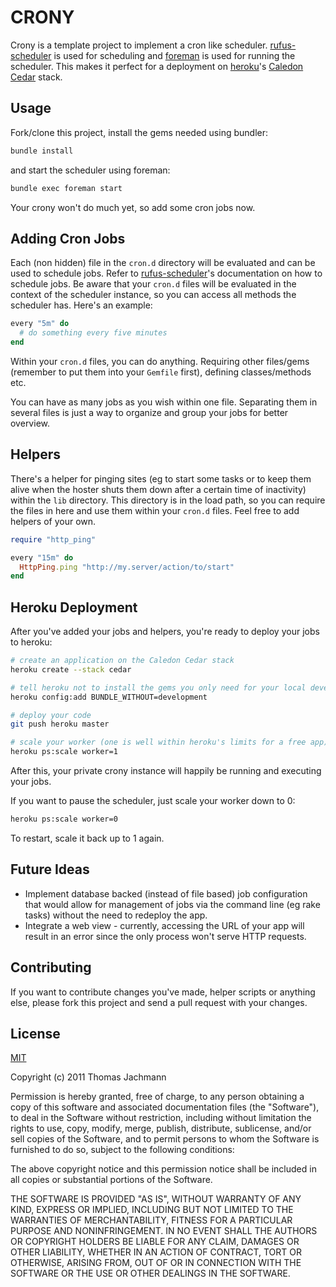 CRONY
=====

Crony is a template project to implement a cron like scheduler. [rufus-scheduler](https://github.com/jmettraux/rufus-scheduler) is used for scheduling and [foreman](https://github.com/ddollar/foreman) is used for running the scheduler. This makes it perfect for a deployment on [heroku](http://heroku.com)'s [Caledon Cedar](http://devcenter.heroku.com/articles/cedar) stack.


Usage
-----

Fork/clone this project, install the gems needed using bundler:

```bash
bundle install
```

and start the scheduler using foreman:

```bash
bundle exec foreman start
```

Your crony won't do much yet, so add some cron jobs now.


Adding Cron Jobs
----------------

Each (non hidden) file in the `cron.d` directory will be evaluated and can be used to schedule jobs. Refer to [rufus-scheduler](https://github.com/jmettraux/rufus-scheduler)'s documentation on how to schedule jobs. Be aware that your `cron.d` files will be evaluated in the context of the scheduler instance, so you can access all methods the scheduler has. Here's an example:

```ruby
every "5m" do
  # do something every five minutes
end
```

Within your `cron.d` files, you can do anything. Requiring other files/gems (remember to put them into your `Gemfile` first), defining classes/methods etc.

You can have as many jobs as you wish within one file. Separating them in several files is just a way to organize and group your jobs for better overview.


Helpers
-------

There's a helper for pinging sites (eg to start some tasks or to keep them alive when the hoster shuts them down after a certain time of inactivity) within the `lib` directory. This directory is in the load path, so you can require the files in here and use them within your `cron.d` files. Feel free to add helpers of your own.

```ruby
require "http_ping"

every "15m" do
  HttpPing.ping "http://my.server/action/to/start"
end
```


Heroku Deployment
-----------------

After you've added your jobs and helpers, you're ready to deploy your jobs to heroku:

```bash
# create an application on the Caledon Cedar stack
heroku create --stack cedar

# tell heroku not to install the gems you only need for your local development/testing
heroku config:add BUNDLE_WITHOUT=development

# deploy your code
git push heroku master

# scale your worker (one is well within heroku's limits for a free app)
heroku ps:scale worker=1
```

After this, your private crony instance will happily be running and executing your jobs.

If you want to pause the scheduler, just scale your worker down to 0:

```bash
heroku ps:scale worker=0
```

To restart, scale it back up to 1 again.


Future Ideas
------------

* Implement database backed (instead of file based) job configuration that would allow for management of jobs via the command line (eg rake tasks) without the need to redeploy the app.
* Integrate a web view - currently, accessing the URL of your app will result in an error since the only process won't serve HTTP requests.


Contributing
------------

If you want to contribute changes you've made, helper scripts or anything else, please fork this project and send a pull request with your changes.


License
-------

[MIT](http://www.opensource.org/licenses/mit-license.php)

Copyright (c) 2011 Thomas Jachmann

Permission is hereby granted, free of charge, to any person obtaining a copy of this software and associated documentation files (the "Software"), to deal in the Software without restriction, including without limitation the rights to use, copy, modify, merge, publish, distribute, sublicense, and/or sell copies of the Software, and to permit persons to whom the Software is furnished to do so, subject to the following conditions:

The above copyright notice and this permission notice shall be included in all copies or substantial portions of the Software.

THE SOFTWARE IS PROVIDED "AS IS", WITHOUT WARRANTY OF ANY KIND, EXPRESS OR IMPLIED, INCLUDING BUT NOT LIMITED TO THE WARRANTIES OF MERCHANTABILITY, FITNESS FOR A PARTICULAR PURPOSE AND NONINFRINGEMENT. IN NO EVENT SHALL THE AUTHORS OR COPYRIGHT HOLDERS BE LIABLE FOR ANY CLAIM, DAMAGES OR OTHER LIABILITY, WHETHER IN AN ACTION OF CONTRACT, TORT OR OTHERWISE, ARISING FROM, OUT OF OR IN CONNECTION WITH THE SOFTWARE OR THE USE OR OTHER DEALINGS IN THE SOFTWARE.